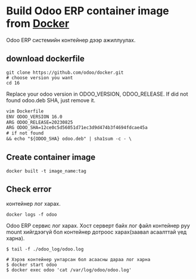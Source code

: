 # Build Odoo ERP container image from [Docker](https://github.com/odoo/docker.git)

Odoo ERP системийн контейнер дээр ажиллуулах. 

## download dockerfile
```
git clone https://github.com/odoo/docker.git
# choose version you want
cd 16 
```

Replace your odoo version in ODOO_VERSION, ODOO_RELEASE.
If did not found odoo.deb SHA, just remove it. 

```diff
vim Dockerfile
ENV ODOO_VERSION 16.0
ARG ODOO_RELEASE=20230825
ARG ODOO_SHA=12ce0c5d56051d71ec3d9d474b3f4694fdcae45a 
# if not found
&& echo "${ODOO_SHA} odoo.deb" | sha1sum -c - \ 

```

## Create container image
```
docker built -t image_name:tag 
```

## Check error
контейнер лог харах. 
```
docker logs -f odoo
```
Odoo ERP сервис лог харах. Хост серверт байх лог файл контейнер руу mount хийгдээгүй бол контейнер дотроос харах(заавал асаалттай үед харна).  
```
$ tail -f ./odoo_log/odoo.log 
 
# Хэрэв контейнер унтарсан бол асаасны дараа лог харна
$ docker start odoo 
$ docker exec odoo 'cat /var/log/odoo/odoo.log' 
```
